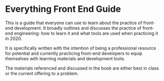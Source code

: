# Everything Front End Guide
This is a guide that everyone can use to learn about the practice of front-end development. It broadly outlines and discusses the practice of front-end engineering: how to learn it and what tools are used when practicing it in 2020.

It is specifically written with the intention of being a professional resource for potential and currently practicing front-end developers to equip themselves with learning materials and development tools.

The materials referenced and discussed in the book are either best in class or the current offering to a problem.
